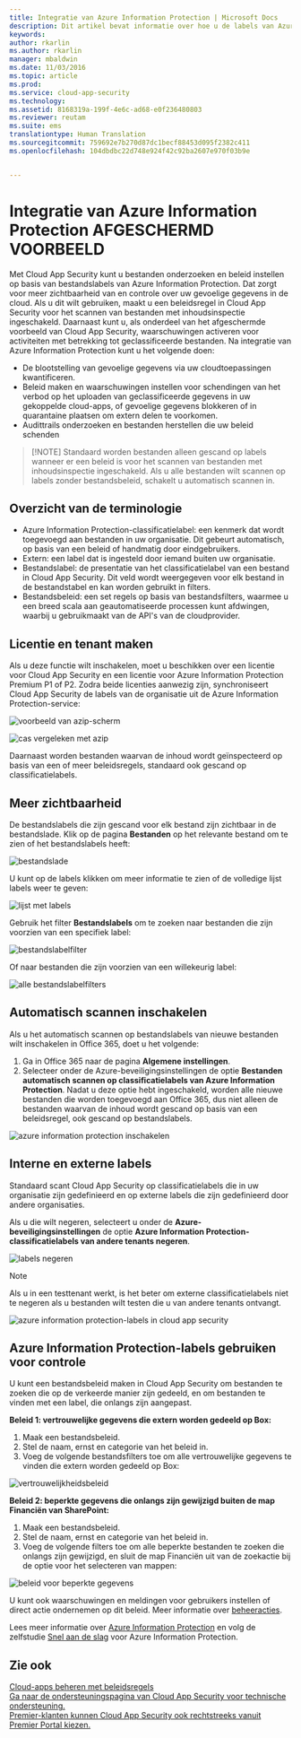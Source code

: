 ```yaml
---
title: Integratie van Azure Information Protection | Microsoft Docs
description: Dit artikel bevat informatie over hoe u de labels van Azure Information Protection kunt gebruiken in Cloud App Security, voor meer controle over het gebruik van cloud-apps binnen uw organisatie.
keywords: 
author: rkarlin
ms.author: rkarlin
manager: mbaldwin
ms.date: 11/03/2016
ms.topic: article
ms.prod: 
ms.service: cloud-app-security
ms.technology: 
ms.assetid: 8168319a-199f-4e6c-ad68-e0f236480803
ms.reviewer: reutam
ms.suite: ems
translationtype: Human Translation
ms.sourcegitcommit: 759692e7b270d87dc1becf88453d095f2382c411
ms.openlocfilehash: 104dbdbc22d748e924f42c92ba2607e970f03b9e


---
```


# <a name="azure-information-protection-integration---private-preview"></a>Integratie van Azure Information Protection **AFGESCHERMD VOORBEELD**

Met Cloud App Security kunt u bestanden onderzoeken en beleid instellen op basis van bestandslabels van Azure Information Protection. Dat zorgt voor meer zichtbaarheid van en controle over uw gevoelige gegevens in de cloud. Als u dit wilt gebruiken, maakt u een beleidsregel in Cloud App Security voor het scannen van bestanden met inhoudsinspectie ingeschakeld. Daarnaast kunt u, als onderdeel van het afgeschermde voorbeeld van Cloud App Security, waarschuwingen activeren voor activiteiten met betrekking tot geclassificeerde bestanden. Na integratie van Azure Information Protection kunt u het volgende doen:
-   De blootstelling van gevoelige gegevens via uw cloudtoepassingen kwantificeren.
-   Beleid maken en waarschuwingen instellen voor schendingen van het verbod op het uploaden van geclassificeerde gegevens in uw gekoppelde cloud-apps, of gevoelige gegevens blokkeren of in quarantaine plaatsen om extern delen te voorkomen.
-   Audittrails onderzoeken en bestanden herstellen die uw beleid schenden 

> [!NOTE] Standaard worden bestanden alleen gescand op labels wanneer er een beleid is voor het scannen van bestanden met inhoudsinspectie ingeschakeld. Als u alle bestanden wilt scannen op labels zonder bestandsbeleid, schakelt u automatisch scannen in.

## <a name="terminology-overview"></a>Overzicht van de terminologie
-   Azure Information Protection-classificatielabel: een kenmerk dat wordt toegevoegd aan bestanden in uw organisatie. Dit gebeurt automatisch, op basis van een beleid of handmatig door eindgebruikers.
-   Extern: een label dat is ingesteld door iemand buiten uw organisatie.
-   Bestandslabel: de presentatie van het classificatielabel van een bestand in Cloud App Security. Dit veld wordt weergegeven voor elk bestand in de bestandstabel en kan worden gebruikt in filters.
-   Bestandsbeleid: een set regels op basis van bestandsfilters, waarmee u een breed scala aan geautomatiseerde processen kunt afdwingen, waarbij u gebruikmaakt van de API's van de cloudprovider.

## <a name="license-and-tenant-creation"></a>Licentie en tenant maken
Als u deze functie wilt inschakelen, moet u beschikken over een licentie voor Cloud App Security en een licentie voor Azure Information Protection Premium P1 of P2. Zodra beide licenties aanwezig zijn, synchroniseert Cloud App Security de labels van de organisatie uit de Azure Information Protection-service:

![voorbeeld van azip-scherm](./media/azip-screen.png)

![cas vergeleken met azip](./media/cas-compared-azip.png)
     
Daarnaast worden bestanden waarvan de inhoud wordt geïnspecteerd op basis van een of meer beleidsregels, standaard ook gescand op classificatielabels.

## <a name="gain-visibility"></a>Meer zichtbaarheid

De bestandslabels die zijn gescand voor elk bestand zijn zichtbaar in de bestandslade.
Klik op de pagina **Bestanden** op het relevante bestand om te zien of het bestandslabels heeft:

![bestandslade](./media/azip-file-drawer.png)

U kunt op de labels klikken om meer informatie te zien of de volledige lijst labels weer te geven:
 
![lijst met labels](./media/azip-tags-list.png)

Gebruik het filter **Bestandslabels** om te zoeken naar bestanden die zijn voorzien van een specifiek label:
 
![bestandslabelfilter](./media/azip-file-tags-filter.png)

Of naar bestanden die zijn voorzien van een willekeurig label:

![alle bestandslabelfilters](./media/azip-file-tags-all-filter.png)

## <a name="enable-automatic-scan"></a>Automatisch scannen inschakelen
Als u het automatisch scannen op bestandslabels van nieuwe bestanden wilt inschakelen in Office 365, doet u het volgende:

1. Ga in Office 365 naar de pagina **Algemene instellingen**.
2. Selecteer onder de Azure-beveiligingsinstellingen de optie **Bestanden automatisch scannen op classificatielabels van Azure Information Protection**. Nadat u deze optie hebt ingeschakeld, worden alle nieuwe bestanden die worden toegevoegd aan Office 365, dus niet alleen de bestanden waarvan de inhoud wordt gescand op basis van een beleidsregel, ook gescand op bestandslabels.

![azure information protection inschakelen](./media/enable-azip.png)
 

## <a name="internal-and-external-tags"></a>Interne en externe labels
Standaard scant Cloud App Security op classificatielabels die in uw organisatie zijn gedefinieerd en op externe labels die zijn gedefinieerd door andere organisaties. 

Als u die wilt negeren, selecteert u onder de **Azure-beveiligingsinstellingen** de optie **Azure Information Protection-classificatielabels van andere tenants negeren**.
 
![labels negeren](./media/azip-ignore.png)

> [!Note]
> Als u in een testtenant werkt, is het beter om externe classificatielabels niet te negeren als u bestanden wilt testen die u van andere tenants ontvangt.

![azure information protection-labels in cloud app security](./media/azip-tags-in-cas.png)

## <a name="use-azure-information-protection-tags-to-apply-control"></a>Azure Information Protection-labels gebruiken voor controle
U kunt een bestandsbeleid maken in Cloud App Security om bestanden te zoeken die op de verkeerde manier zijn gedeeld, en om bestanden te vinden met een label, die onlangs zijn aangepast. 

**Beleid 1: vertrouwelijke gegevens die extern worden gedeeld op Box:**

1.  Maak een bestandsbeleid.
2.  Stel de naam, ernst en categorie van het beleid in.
3.  Voeg de volgende bestandsfilters toe om alle vertrouwelijke gegevens te vinden die extern worden gedeeld op Box:

![vertrouwelijkheidsbeleid](./media/azip-confidentiality-policy.png) 

**Beleid 2: beperkte gegevens die onlangs zijn gewijzigd buiten de map Financiën van SharePoint:**

1.  Maak een bestandsbeleid.
2.  Stel de naam, ernst en categorie van het beleid in.
3.  Voeg de volgende filters toe om alle beperkte bestanden te zoeken die onlangs zijn gewijzigd, en sluit de map Financiën uit van de zoekactie bij de optie voor het selecteren van mappen: 
 
![beleid voor beperkte gegevens](./media/azip-restricted-data-policy.png) 

U kunt ook waarschuwingen en meldingen voor gebruikers instellen of direct actie ondernemen op dit beleid.
Meer informatie over [beheeracties](governance-actions.md).

Lees meer informatie over [Azure Information Protection](https://docs.microsoft.com/en-us/information-protection/understand-explore/what-is-information-protection) en volg de zelfstudie [Snel aan de slag](https://docs.microsoft.com/en-us/information-protection/get-started/infoprotect-quick-start-tutorial) voor Azure Information Protection.

  

## <a name="see-also"></a>Zie ook  
[Cloud-apps beheren met beleidsregels](control-cloud-apps-with-policies.md)   
[Ga naar de ondersteuningspagina van Cloud App Security voor technische ondersteuning.](http://support.microsoft.com/oas/default.aspx?prid=16031)   
[Premier-klanten kunnen Cloud App Security ook rechtstreeks vanuit Premier Portal kiezen.](https://premier.microsoft.com/)  
  
  



<!--HONumber=Nov16_HO3-->



